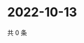 # 2022-10-13

共 0 条

<!-- BEGIN WEIBO -->
<!-- 最后更新时间 Thu Oct 13 2022 00:16:11 GMT+0800 (China Standard Time) -->

<!-- END WEIBO -->
